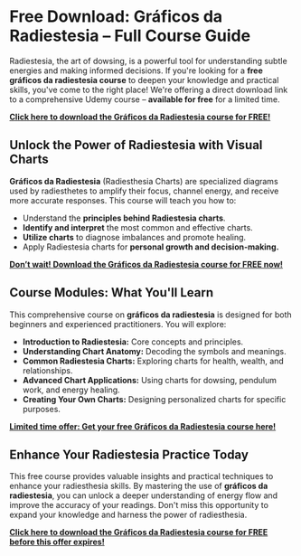 # Free Download: Gráficos da Radiestesia – Full Course Guide

Radiestesia, the art of dowsing, is a powerful tool for understanding subtle energies and making informed decisions. If you're looking for a **free gráficos da radiestesia course** to deepen your knowledge and practical skills, you've come to the right place! We're offering a direct download link to a comprehensive Udemy course – **available for free** for a limited time.

[**Click here to download the Gráficos da Radiestesia course for FREE!**](https://udemywork.com/graficos-da-radiestesia)

## Unlock the Power of Radiestesia with Visual Charts

**Gráficos da Radiestesia** (Radiesthesia Charts) are specialized diagrams used by radiesthetes to amplify their focus, channel energy, and receive more accurate responses. This course will teach you how to:

*   Understand the **principles behind Radiestesia charts**.
*   **Identify and interpret** the most common and effective charts.
*   **Utilize charts** to diagnose imbalances and promote healing.
*   Apply Radiestesia charts for **personal growth and decision-making.**

[**Don’t wait! Download the Gráficos da Radiestesia course for FREE now!**](https://udemywork.com/graficos-da-radiestesia)

## Course Modules: What You'll Learn

This comprehensive course on **gráficos da radiestesia** is designed for both beginners and experienced practitioners. You will explore:

*   **Introduction to Radiestesia:** Core concepts and principles.
*   **Understanding Chart Anatomy:** Decoding the symbols and meanings.
*   **Common Radiestesia Charts:** Exploring charts for health, wealth, and relationships.
*   **Advanced Chart Applications:** Using charts for dowsing, pendulum work, and energy healing.
*   **Creating Your Own Charts:** Designing personalized charts for specific purposes.

[**Limited time offer: Get your free Gráficos da Radiestesia course here!**](https://udemywork.com/graficos-da-radiestesia)

## Enhance Your Radiestesia Practice Today

This free course provides valuable insights and practical techniques to enhance your radiesthesia skills. By mastering the use of **gráficos da radiestesia**, you can unlock a deeper understanding of energy flow and improve the accuracy of your readings. Don't miss this opportunity to expand your knowledge and harness the power of radiesthesia.

[**Click here to download the Gráficos da Radiestesia course for FREE before this offer expires!**](https://udemywork.com/graficos-da-radiestesia)
